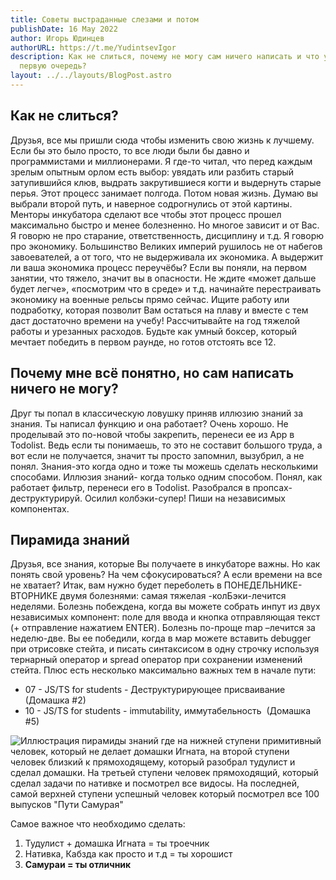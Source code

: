 ```yaml
---
title: Советы выстраданные слезами и потом
publishDate: 16 May 2022
author: Игорь Юдинцев
authorURL: https://t.me/YudintsevIgor
description: Как не слиться, почему не могу сам ничего написать и что учить в
  первую очередь?
layout: ../../layouts/BlogPost.astro
---
```

## Как не слиться?

Друзья, все мы пришли сюда чтобы изменить свою жизнь к лучшему. Если бы это было просто, то все люди были бы давно и программистами и миллионерами. Я где-то читал, что перед каждым зрелым опытным орлом есть выбор: увядать или разбить старый затупившийся клюв, выдрать закрутившиеся когти и выдернуть старые перья. Этот процесс занимает полгода. Потом новая жизнь. Думаю вы выбрали второй путь, и наверное содрогнулись от этой картины. Менторы инкубатора сделают все чтобы этот процесс прошел максимально быстро и менее болезненно. Но многое зависит и от Вас. Я говорю не про старание, ответственность, дисциплину и т.д. Я говорю про экономику. Большинство Великих империй рушилось не от набегов завоевателей, а от того, что не выдерживала их экономика. А выдержит ли ваша экономика процесс переучёбы? Если вы поняли, на первом занятии, что тяжело, значит вы в опасности. Не ждите «может дальше будет легче», «посмотрим что в среде» и т.д. начинайте перестраивать экономику на военные рельсы прямо сейчас. Ищите работу или подработку, которая позволит Вам остаться на плаву и вместе с тем даст достаточно времени на учебу! Рассчитывайте на год тяжелой работы и урезанных расходов. Будьте как умный боксер, который мечтает победить в первом раунде, но готов отстоять все 12.

## Почему мне всё понятно, но сам написать ничего не могу?

Друг ты попал в классическую ловушку приняв иллюзию знаний за знания. Ты написал функцию и она работает? Очень хорошо. Не проделывай это по-новой чтобы закрепить, перенеси ее из App в Todolist. Ведь если ты понимаешь, то это не составит большого труда, а вот если не получается, значит ты просто запомнил, вызубрил, а не понял. Знания-это когда одно и тоже ты можешь сделать несколькими способами. Иллюзия знаний- когда только одним способом. Понял, как работает фильтр, перенеси его в Todolist. Разобрался в пропсах- деструктурируй. Осилил колбэки-супер! Пиши на независимых компонентах.

## Пирамида знаний

Друзья, все знания, которые Вы получаете в инкубаторе важны. Но как понять свой уровень? На чем сфокусироваться? А если времени на все не хватает? Итак, вам нужно будет переболеть в ПОНЕДЕЛЬНИКЕ-ВТОРНИКЕ двумя болезнями: самая тяжелая -колБэки-лечится неделями. Болезнь побеждена, когда вы можете собрать инпут из двух независимых компонент: поле для ввода и кнопка отправляющая текст (+ отправление нажатием ENTER). Болезнь по-проще map –лечится за неделю-две. Вы ее победили, когда в мар можете вставить debugger при отрисовке стейта, и писать синтаксисом в одну строчку используя тернарный оператор и spread оператор при сохранении изменений стейта. Плюс есть несколько максимально важных тем в начале пути:

* 07 - JS/TS for students - Деструктурирующее присваивание (Домашка #2)
* 10 - JS/TS for students - immutability, иммутабельность  (Домашка #5)

![Иллюстрация пирамиды знаний где на нижней ступени примитивный человек, который не делает домашки Игната, на второй ступени человек близкий к прямоходящему, который разобрал тудулист и сделал домашки. На третьей ступени человек прямоходящий, который сделал задачи по нативке и посмотрел все видосы. На последней, самой верхней ступени успешный человек который посмотрел все 100 выпусков "Пути Самурая"](/assets/blog/эволюция.jpg "Пирамида знаний")

Самое важное что необходимо сделать:

1. Тудулист + домашка Игната = ты троечник
2. Нативка, Кабзда как просто и т.д = ты хорошист
3. **Самураи = ты отличник**